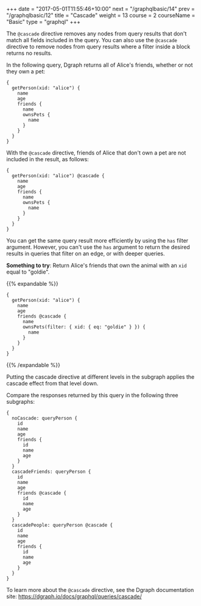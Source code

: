 +++
date = "2017-05-01T11:55:46+10:00"
next = "/graphqlbasic/14"
prev = "/graphqlbasic/12"
title = "Cascade"
weight = 13
course = 2
courseName = "Basic"
type = "graphql"
+++

The `@cascade` directive removes any nodes from query results that don't match
all fields included in the query. You can also use the `@cascade` directive to
remove nodes from query results where a filter inside a block returns no results.

In the following query, Dgraph returns all of Alice's friends, whether or not
they own a pet:

```
{
  getPerson(xid: "alice") {
    name
    age
    friends {
      name
      ownsPets {
        name
      }
    }
  }
}
```

With the `@cascade` directive, friends of Alice that don't own a pet are not
included in the result, as follows:

```
{
  getPerson(xid: "alice") @cascade {
    name
    age
    friends {
      name
      ownsPets {
        name
      }
    }
  }
}
```

You can get the same query result more efficiently by using
the `has` filter argument. However, you can't use the `has` argument to return the
desired results in queries that filter on an edge, or with deeper queries.

**Something to try**: Return Alice's friends that own the animal with an `xid` equal
to "goldie".

{{% expandable %}}

```
{
  getPerson(xid: "alice") {
    name
    age
    friends @cascade {
      name
      ownsPets(filter: { xid: { eq: "goldie" } }) {
        name
      }
    }
  }
}
```

{{% /expandable %}}

Putting the cascade directive at different levels in the subgraph applies the
cascade effect from that level down.

Compare the responses returned by this query in the following three subgraphs:

```
{
  noCascade: queryPerson {
    id
    name
    age
    friends {
      id
      name
      age
    }
  }
  cascadeFriends: queryPerson {
    id
    name
    age
    friends @cascade {
      id
      name
      age
    }
  }
  cascadePeople: queryPerson @cascade {
    id
    name
    age
    friends {
      id
      name
      age
    }
  }
}
```

To learn more about the `@cascade` directive, see the Dgraph documentation site:
https://dgraph.io/docs/graphql/queries/cascade/
